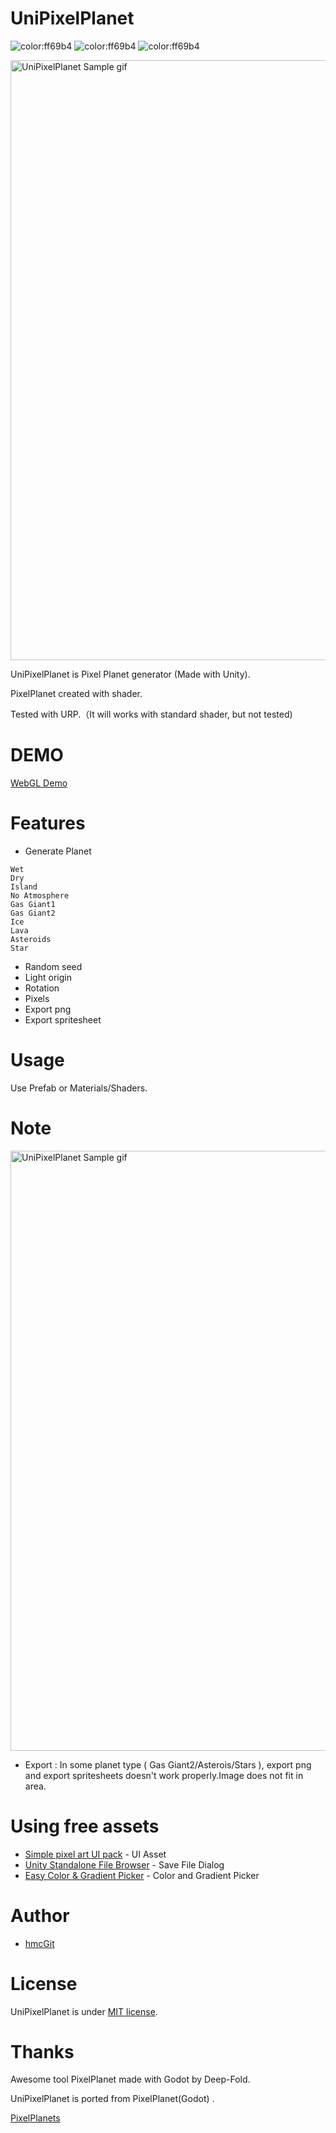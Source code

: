 # UniPixelPlanet
![color:ff69b4](https://img.shields.io/badge/licence-MIT-blue)
![color:ff69b4](https://img.shields.io/badge/Unity-2020.2.x-red)
![color:ff69b4](https://img.shields.io/badge/Unity-URP-green)

<img src="https://raw.githubusercontent.com/hmcGit/UniPixelPlanet/master/unipp.gif" width="960" alt="UniPixelPlanet Sample gif">

UniPixelPlanet is Pixel Planet generator (Made with Unity).

PixelPlanet created with shader.

Tested with URP.（It will works with standard shader, but not tested)


# DEMO
 
 [WebGL Demo](https://hmcgit.github.io/UniPixelPlanetWebGLDemo/)
 
# Features
  
* Generate Planet 
 ```
 Wet
 Dry
 Island
 No Atmosphere
 Gas Giant1
 Gas Giant2
 Ice
 Lava
 Asteroids
 Star
 ```
* Random seed
* Light origin
* Rotation
* Pixels
* Export png 
* Export spritesheet

# Usage
 
Use Prefab or Materials/Shaders.
 
# Note
 
<img src="https://user-images.githubusercontent.com/7788005/110446476-8d91ea80-8102-11eb-8c4a-f1ff1f1b6ff4.gif" width="960" alt="UniPixelPlanet Sample gif">

* Export : In some planet type ( Gas Giant2/Asterois/Stars ), export png and export spritesheets doesn't work properly.Image does not fit in area.

# Using free assets
 
* [Simple pixel art UI pack](https://kobliznik.itch.io/pixel-ui-pack) - UI Asset
* [Unity Standalone File Browser](https://github.com/gkngkc/UnityStandaloneFileBrowser) - Save File Dialog 
* [Easy Color & Gradient Picker](https://assetstore.unity.com/packages/2d/gui/easy-color-gradient-picker-176831) - Color and Gradient Picker

# Author

* [hmcGit](https://github.com/hmcGit)
 
# License
 
UniPixelPlanet is under [MIT license](https://en.wikipedia.org/wiki/MIT_License).

# Thanks

Awesome tool PixelPlanet made with Godot by Deep-Fold.

UniPixelPlanet is ported from PixelPlanet(Godot) .

[PixelPlanets](https://github.com/Deep-Fold/PixelPlanets)
